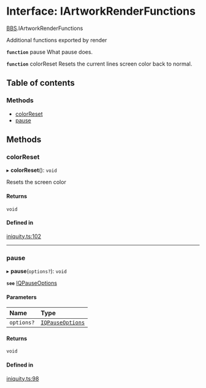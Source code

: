# Interface: IArtworkRenderFunctions

[BBS](../modules/BBS.md).IArtworkRenderFunctions

Additional functions exported by render

**`function`** pause What pause does.

**`function`** colorReset Resets the current lines screen color back to normal.

## Table of contents

### Methods

- [colorReset](BBS.IArtworkRenderFunctions.md#colorreset)
- [pause](BBS.IArtworkRenderFunctions.md#pause)

## Methods

### colorReset

▸ **colorReset**(): `void`

Resets the screen color

#### Returns

`void`

#### Defined in

[iniquity.ts:102](https://github.com/iniquitybbs/iniquity/blob/3c8f3dc/packages/core/src/iniquity.ts#L102)

___

### pause

▸ **pause**(`options?`): `void`

**`see`** [IQPauseOptions](BBS.IQPauseOptions.md)

#### Parameters

| Name | Type |
| :------ | :------ |
| `options?` | [`IQPauseOptions`](BBS.IQPauseOptions.md) |

#### Returns

`void`

#### Defined in

[iniquity.ts:98](https://github.com/iniquitybbs/iniquity/blob/3c8f3dc/packages/core/src/iniquity.ts#L98)
